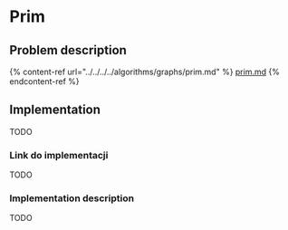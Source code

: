 # Prim

## Problem description

{% content-ref url="../../../../algorithms/graphs/prim.md" %}
[prim.md](../../../../algorithms/graphs/prim.md)
{% endcontent-ref %}

## Implementation

TODO

### Link do implementacji

TODO

### Implementation description

TODO
